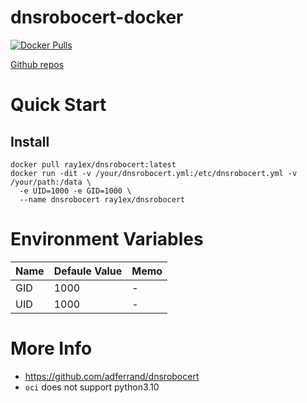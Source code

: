 # dnsrobocert-docker

[![Docker Pulls](https://img.shields.io/docker/pulls/ray1ex/dnsrobocert)](https://hub.docker.com/repository/docker/ray1ex/dnsrobocert)

[Github repos](https://github.com/rexzhang/dnsrobocert-docker/)

# Quick Start

## Install
```shell
docker pull ray1ex/dnsrobocert:latest
docker run -dit -v /your/dnsrobocert.yml:/etc/dnsrobocert.yml -v /your/path:/data \
  -e UID=1000 -e GID=1000 \
  --name dnsrobocert ray1ex/dnsrobocert
```

# Environment Variables

| Name      | Defaule Value              | Memo |
|-----------|----------------------------|------|
| GID       | 1000                       | -    |
| UID       | 1000                       | -    |

# More Info
- https://github.com/adferrand/dnsrobocert
- `oci` does not support python3.10
